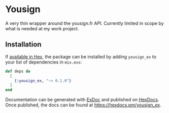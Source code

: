 # Yousign

A very thin wrapper around the yousign.fr API. Currently limited in scope by what is needed at my work project.

## Installation

If [available in Hex](https://hex.pm/docs/publish), the package can be installed
by adding `yousign_ex` to your list of dependencies in `mix.exs`:

```elixir
def deps do
  [
    {:yousign_ex, "~> 0.1.0"}
  ]
end
```

Documentation can be generated with [ExDoc](https://github.com/elixir-lang/ex_doc)
and published on [HexDocs](https://hexdocs.pm). Once published, the docs can
be found at <https://hexdocs.pm/yousign_ex>.


